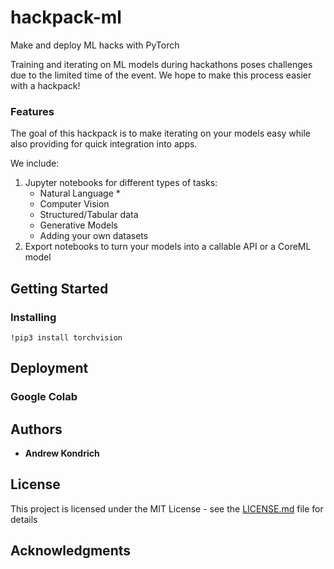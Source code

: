 # hackpack-ml

Make and deploy ML hacks with PyTorch

Training and iterating on ML models during hackathons poses challenges due to the limited time of the event. 
We hope to make this process easier with a hackpack!

### Features

The goal of this hackpack is to make iterating on your models easy while also providing for quick integration into apps.

We include:
1. Jupyter notebooks for different types of tasks:
    * Natural Language
        * 
    * Computer Vision
    * Structured/Tabular data
    * Generative Models
    * Adding your own datasets
2. Export notebooks to turn your models into a callable API or a CoreML model
 
## Getting Started
### Installing
```
!pip3 install torchvision
```
## Deployment
### Google Colab

## Authors

* **Andrew Kondrich** 

## License

This project is licensed under the MIT License - see the [LICENSE.md](LICENSE.md) file for details

## Acknowledgments

